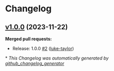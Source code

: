 # Changelog

## [v1.0.0](https://github.com/Azure/terraform-azurerm-avm-ptn-vnetgateway/tree/v1.0.0) (2023-11-22)

**Merged pull requests:**

- Release: 1.0.0 [\#2](https://github.com/Azure/terraform-azurerm-avm-ptn-vnetgateway/pull/2) ([luke-taylor](https://github.com/luke-taylor))



\* *This Changelog was automatically generated by [github_changelog_generator](https://github.com/github-changelog-generator/github-changelog-generator)*
